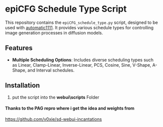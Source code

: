 # epiCFG Schedule Type Script

This repository contains the `epiCFG_schedule_type.py` script, designed to be used with [automatic1111](https://github.com/AUTOMATIC1111/stable-diffusion-webui). It provides various schedule types for controlling image generation processes in diffusion models.

## Features

- **Multiple Scheduling Options**: Includes diverse scheduling types such as Linear, Clamp-Linear, Inverse-Linear, PCS, Cosine, Sine, V-Shape, A-Shape, and Interval schedules.

## Installation

1. put the script into the **webui\scripts** Folder

#### Thanks to the PAG repro where i get the idea and weights from
https://github.com/v0xie/sd-webui-incantations

